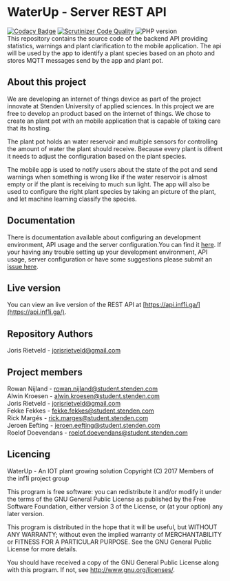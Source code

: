 # WaterUp - Server REST API
[![Codacy Badge](https://api.codacy.com/project/badge/Grade/956ba2bc059b440b99c9eeb3f47d87eb)](https://www.codacy.com/app/jorisrietveld/WaterUpRestApi?utm_source=github.com&utm_medium=referral&utm_content=INF1I/WaterUpRestApi&utm_campaign=badger) [![Scrutinizer Code Quality](https://scrutinizer-ci.com/g/INF1I/WaterUpRestApi/badges/quality-score.png?b=master)](https://scrutinizer-ci.com/g/INF1I/WaterUpRestApi/?branch=master) ![PHP version](https://img.shields.io/badge/PHP%20version-7.1-brightgreen.svg)<br/>
This repository contains the source code of the backend API providing statistics, warnings and
plant clarification to the mobile application. The api will be used by the app to identify a plant
species based on an photo and stores MQTT messages send by the app and plant pot.


## About this project
We are developing an internet of things device as part of the project
innovate at Stenden University of applied sciences. In this project
we are free to develop an product based on the internet of things.
We chose to create an plant pot with an mobile application that is
capable of taking care that its hosting.

The plant pot holds an water reservoir and multiple sensors for
controlling the amount of water the plant should receive. Because every
plant is difrent it needs to adjust the configuration based on the plant
species.

The mobile app is used to notify users about the state of the pot and
send warnings when something is wrong like if the water reservoir is
almost empty or if the plant is receiving to much sun light. The app
will also be used to configure the right plant species by taking an
picture of the plant, and let machine learning classify the species.

## Documentation
There is documentation available about configuring an development
environment, API usage and the server configuration.You can find
it [here](documentation/readme.md). If your having any trouble
setting up your development environment, API usage, server configuration
or have some suggestions please submit an [issue here](https://github.com/INF1I/WaterUp-RestApi/issues/new).

## Live version
You can view an live version of the REST API at [https://api.inf1i.ga/](https://api.inf1i.ga/).

## Repository Authors
Joris Rietveld - jorisrietveld@gmail.com<br>

## Project members
Rowan Nijland - rowan.nijland@student.stenden.com<br>
Alwin Kroesen - alwin.kroesen@student.stenden.com<br>
Joris Rietveld - jorisrietveld@gmail.com<br>
Fekke Fekkes - fekke.fekkes@student.stenden.com<br>
Rick Margés - rick.marges@student.stenden.com<br>
Jeroen Eefting - jeroen.eefting@student.stenden.com<br>
Roelof Doevendans - roelof.doevendans@student.stenden.com<br>

## Licencing
WaterUp - An IOT plant growing solution
Copyright (C) 2017 Members of the inf1i project group

This program is free software: you can redistribute it and/or modify
it under the terms of the GNU General Public License as published by
the Free Software Foundation, either version 3 of the License, or
(at your option) any later version.

This program is distributed in the hope that it will be useful,
but WITHOUT ANY WARRANTY; without even the implied warranty of
MERCHANTABILITY or FITNESS FOR A PARTICULAR PURPOSE.  See the
GNU General Public License for more details.

You should have received a copy of the GNU General Public License
along with this program.  If not, see <http://www.gnu.org/licenses/>.

